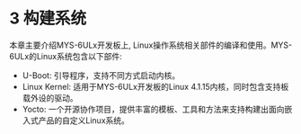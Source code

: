 # 3 构建系统

本章主要介绍MYS-6ULx开发板上, Linux操作系统相关部件的编译和使用。MYS-6ULx的Linux系统包含以下部件:

* U-Boot: 引导程序，支持不同方式启动内核。
* Linux Kernel: 适用于MYS-6ULx开发板的Linux 4.1.15内核，同时包含支持板载外设的驱动。
* Yocto: 一个开源协作项目，提供丰富的模板、工具和方法来支持构建出面向嵌入式产品的自定义Linux系统。
